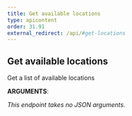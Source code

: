 ```yaml
---
title: Get available locations
type: apicontent
order: 31.91
external_redirect: /api/#get-locations
---
```


## Get available locations

Get a list of available locations

**ARGUMENTS**:

*This endpoint takes no JSON arguments.*
